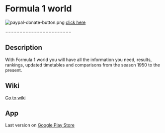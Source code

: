 # Formula 1 world
![paypal-donate-button.png](https://bitbucket.org/repo/A7orjK/images/4010477437-paypal-donate-button.png)
[click here](https://www.paypal.me/GianlucaFattarsi)

=======================

## Description
With Formula 1 world you will have all the information you need, results, rankings, updated timetables and comparisons from the season 1950 to the present.

## Wiki
[Go to wiki](https://bitbucket.org/fattazzo/formula-1-world/wiki/Home)

## App
Last version on [Google Play Store](https://play.google.com/store/apps/details?id=com.gmail.fattazzo.formula1world)